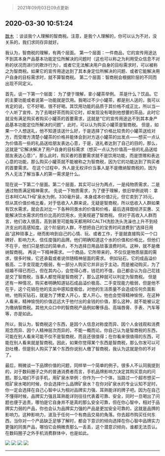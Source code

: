 > 2021年09月03日09点更新
<link rel="stylesheet" href="https://cdn.jsdelivr.net/gh/taotie6/sampleJSON@main/css/photo_show.css">


 ## 2020-03-30 10:51:24 

 [㪚木](https://www.coolapk.com/feed/17693182?shareKey=Yjc5ZDA0MTgwYTc1NjEzMTc1NDM~) ：谈谈我个人理解的智商税。注意，是我个人理解的，你可以认为不对，没关系的，我们求同存异就好。

我认为，智商税的理解，有两个层面。
第一个层面：一件商品，它的宣传用途达不到其本身产品基本功能定位所解决的问题时（这也可以称之为利用受众信息不对称的状况而进行的欺诈行为）<!--break-->，或者它无法解决用户自身的目标需求时，可以被称之为智商税。如果它的宣传用途达到了其本身定位所解决的问题、或者它能解决用户自身的目标需求时，就不算智商税。
第二个层面：智商税会根据阶层的不同而出现不同定义。

首先，谈一下第一个层面：
为了便于理解，拿小罐茶举例。
茶是什么？饮品。它的主要功能或者说第一功能就是饮用。我喝过不少小罐茶，都是别人送的，我可以肯定的说，它不好喝，很不好喝。其饮用功能的品质于其价格不成正比，所以当一个人听了宣传、为了去喝好茶而购买它时，却发现没有喝到他想要的茶品，此时它就没有满足购买者购买小罐茶的首要需求，这就是“它的宣传用途达不到其本身产品基本功能定位所解决的问题”，此时，可以认为购买小罐茶是智商税。
但是，如果一个人想送礼，他不知道该送什么好，于是选择了价格比较贵的小罐茶送给对方，而受赠方清楚小罐茶的价格并能体会到对方送小罐茶的出发点——想买一点认为价值高一些的礼品送给朋友表达心意，于是，送礼者达到了自己的目的，那么，这就是“它解决解决了用户自身的目标需求（想买一点认为价值高一些的礼品送给朋友表达心意）”，那么此时，购买者的首要需求就不是饮用功能，而是馈赠和表达心意的功能，那么购买小罐茶就不能被称之为智商税，因为它的功能达到了购买者的首要需求。
在这个过程中，外人是无权评价当事人是不是缴纳智商税的，因为外人无法了解当事人的第一需求是什么。

现在说一下第二个层面。第二个层面，其实可以分为两点，一是纯物质需求，二是通过物质满足精神需求。
先说一下物质需求，为了便于理解，依旧举例说明：
拿日本RECALTH矿泉水为例，330毫升装，本身成本价值2元，但它卖到了35元，但从其价值价格比看，对于低收入人群来说，无疑是智商税，所以低收入人群如果有饮水需求，就会去对比一下各种同类水的价值和价格，最后选择既经济实惠、又能解决饮水需求的性价比高的饮用水，完美规避了智商税。
但对于高收入人群而言，他们收入很高，高到甚至可能每天都用RECALTH洗脸洗头洗澡也上升不到经济支出的高感知度。这个阶层的人群，不想把自己的宝贵时间浪费到“选择日用品”这种琐事上，继而影响到自己的心情、玩、或者工作，于是就直接购买一个口碑好、影响力大、信任度强的品牌。他们明确知道这个水的价值和价格比，但他们不在乎，他们只是想过的简单点，不为选择日用品琐事浪费时间。这种，就不是缴纳智商税。
再说一下精神需求。一个商品，它所带来的，不仅仅是物质层面的需求，很多时候，它还承载或者说伴随精神层面的需求。
例如钻石，它的成品溢价极高、二手变现能力极弱，有一部分人购买它并非出于主动，而是被动购买，为了结婚不得已而已，但在其内心，会觉得心疼，钱花的不值，自己都会认为自己花钱是交了智商税，当事人都觉得是智商税了，那么这种就可以判定为智商税。
但是还有一种情况，购买者明确知道钻石成品溢价极高、二手变现能力极弱，但是他不在乎，这个花销在他的支出中感知度极低，对他的生活质量不会造成任何负面影响，他购买钻石，就是为了博爱人开心，爱人开心，他也会觉得精神愉悦，在这种人看来，精神愉悦的价值远远大于他付出的金钱的价值，那么这种，就不能被认定为缴纳智商税。其他大众口中的智商税产品例如奢侈品、高端唇膏、手表、汽车等等，亦是如此。

所以，我认为，智商税这个东西，是因个人信息对称度而异、因个人金钱观和消费观念而异、因个人精神层次而异的，不能一概而论。你自己认为是智商税的东西，可能在别人看来可能不仅不是智商税，而且还很值得；在你看来很值得的东西，可能在别人看来就是智商税。因此，如果你觉得某个东西是智商税，那么你发可以可劲吐槽，但是别人购买了某个东西你说别人缴了智商税，我认为这就是你的不对了。

最后，稍微谈一下品牌价值的问题，同样举一个简单的例子。很多人不认同我提到的，对于数码圈子之外的普通消费者而言，手机品牌影响力决定其购买意向的问题。那么咱们不谈手机，用矿泉水举例：你作为一个个体，当路过一个超市想买一瓶矿泉水喝的时候，你会选择什么品牌矿泉水？在你对矿泉水的专业认知不足时，你一定会选择在自己心智中认为相对品牌实力强、耳熟能详的牌子吧。因为在自己不懂得时候，品牌实力强且耳熟能详则往往代表着可靠、安全，同时一旦喝出了问题也便于追责，哪怕是它自身并不是真的那么安全可靠，但在你心智中，相对于品牌实力弱的产品，你也会认为品牌实力强的产品是更加安全可靠的，这就是品牌的影响力。这种影响力，波及于任何一个有商品交易的角落。你去超市购买任何东西，当你对一个产品缺乏足够了解时，都会下意识的倾向选择在你心智中品牌实力更强的同类产品，哪怕它会稍微贵那么一丢丢，这个潜意识倾向，谁都无法否认。在数码圈子之外手机消费群体中，也是如此。 

<div class="album">
<img class="img-item" src="http://image.coolapk.com/feed/2020/0324/15/1081091_d376bf6e_5819_1256@461x378.gif" />
<img class="img-item" src="http://image.coolapk.com/feed/2020/0324/15/1081091_da99f4cc_5819_1254@315x315.gif" />
<img class="img-item" src="http://image.coolapk.com/feed/2019/0416/21/1081091_1555421955_1529@380x280.gif" />
<img class="img-item" src="http://image.coolapk.com/feed/2019/0406/10/1081091_1554519230_5925@400x240.gif" />
</div>

 ------- 

